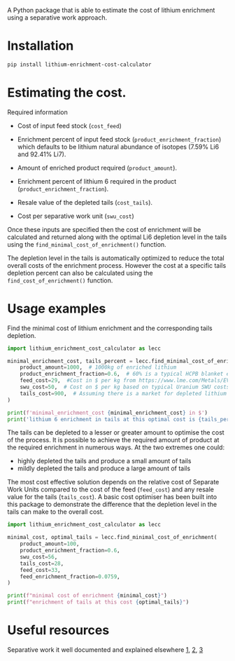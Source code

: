 A Python package that is able to estimate the cost of lithium enrichment using a separative work approach.

<!-- This package is available in a convenient (web app)[]. -->

# Installation

```bash
pip install lithium-enrichment-cost-calculator
```

# Estimating the cost.

Required information

- Cost of input feed stock (```cost_feed```)

- Enrichment percent of input feed stock (```product_enrichment_fraction```) which defaults to be lithium natural abundance of isotopes (7.59% Li6 and 92.41% Li7).

- Amount of enriched product required (```product_amount```).

- Enrichment percent of lithium 6 required in the product (```product_enrichment_fraction```).

- Resale value of the depleted tails (```cost_tails```).

- Cost per separative work unit (```swu_cost```)

Once these inputs are specified then the cost of enrichment will be calculated and returned along with the optimal Li6 depletion level in the tails using the ```find_minimal_cost_of_enrichment()``` function.

The depletion level in the tails is automatically optimized to reduce the total overall costs of the enrichment process. However the cost at a specific tails depletion percent can also be calculated using the ```find_cost_of_enrichment()``` function.

# Usage examples

Find the minimal cost of lithium enrichment and the corresponding tails depletion.
```python
import lithium_enrichment_cost_calculator as lecc

minimal_enrichment_cost, tails_percent = lecc.find_minimal_cost_of_enrichment(
    product_amount=1000,  # 1000kg of enriched lithium
    product_enrichment_fraction=0.6,  # 60% is a typical HCPB blanket enrichment amount
    feed_cost=29,  #Cost in $ per kg from https://www.lme.com/Metals/EV/Lithium-prices
    swu_cost=50,  # Cost on $ per kg based on typical Uranium SWU costs
    tails_cost=900,  # Assuming there is a market for depleted lithium where 10% discount has been applied.
)

print(f'minimal_enrichment_cost {minimal_enrichment_cost} in $')
print('lithium 6 enrichment in tails at this optimal cost is {tails_percent} %')
```

The tails can be depleted to a lesser or greater amount to optimise the cost of the process. It is possible to achieve the required amount of product at the required enrichment in numerous ways. At the two extremes one could:
- highly depleted the tails and produce a small amount of tails
- mildly depleted the tails and produce a large amount of tails

The most cost effective solution depends on the relative cost of Separate Work Units compared to the cost of the feed (```feed_cost```) and any resale value for the tails (```tails_cost```). A basic cost optimiser has been built into this package to
demonstrate the difference that the depletion level in the tails can make to the overall cost.
```python
import lithium_enrichment_cost_calculator as lecc

minimal_cost, optimal_tails = lecc.find_minimal_cost_of_enrichment(
    product_amount=100,
    product_enrichment_fraction=0.6,
    swu_cost=56,
    tails_cost=28,
    feed_cost=33,
    feed_enrichment_fraction=0.0759,
)

print(f"minimal cost of enrichment {minimal_cost}")
print(f"enrichment of tails at this cost {optimal_tails}")

```

# Useful resources

Separative work it well documented and explained elsewhere [1](http://web.mit.edu/22.812j/www/enrichment.pdf), [2](https://en.wikipedia.org/wiki/Separative_work_units), [3](https://www.world-nuclear.org/information-library/nuclear-fuel-cycle/conversion-enrichment-and-fabrication/uranium-enrichment.aspx)
